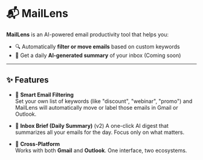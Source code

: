 # 📬 MailLens

**MailLens** is an AI-powered email productivity tool that helps you:
- 🔍 Automatically **filter or move emails** based on custom keywords
- 🤖 Get a daily **AI-generated summary** of your inbox (Coming soon)

---

## ✨ Features

- 📌 **Smart Email Filtering**  
  Set your own list of keywords (like "discount", "webinar", "promo") and MailLens will automatically move or label those emails in Gmail or Outlook.

- 🧠 **Inbox Brief (Daily Summary)**  (v2)
  A one-click AI digest that summarizes all your emails for the day. Focus only on what matters.

- 🔄 **Cross-Platform**  
  Works with both **Gmail** and **Outlook**. One interface, two ecosystems.
